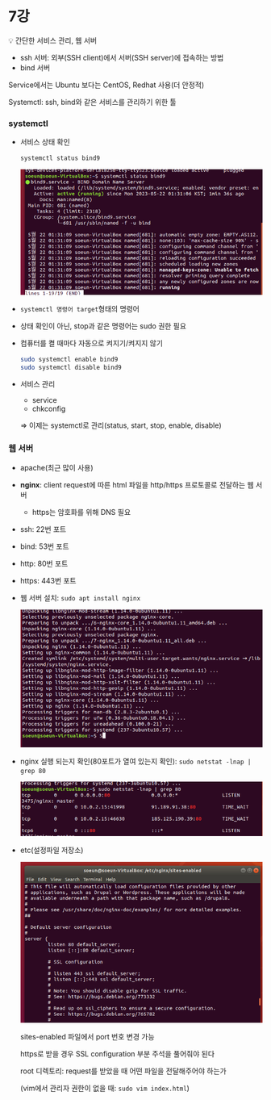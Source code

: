 # 7강

<aside>
💡 간단한 서비스 관리, 웹 서버

</aside>

- ssh 서버: 외부(SSH client)에서 서버(SSH server)에 접속하는 방법
- bind 서버

Service에서는 Ubuntu 보다는 CentOS, Redhat 사용(더 안정적)

Systemctl: ssh, bind와 같은 서비스를 관리하기 위한 툴

### systemctl

- 서비스 상태 확인
    
    ```bash
    systemctl status bind9
    ```
    
    ![Untitled](7%E1%84%80%E1%85%A1%E1%86%BC%20962983a8d8e34e348bf507d455f24ba7/Untitled.png)
    
- `systemctl 명령어 target`형태의 명령어
- 상태 확인이 아닌, stop과 같은 명령어는 sudo 권한 필요

- 컴퓨터를 켤 때마다 자동으로 켜지기/켜지지 않기
    
    ```bash
    sudo systemctl enable bind9
    sudo systemctl disable bind9
    ```
    

- 서비스 관리
    - service
    - chkconfig
    
    ⇒ 이제는 systemctl로 관리(status, start, stop, enable, disable)
    

### 웹 서버

- apache(최근 많이 사용)
- **nginx**: client request에 따른 html 파일을 http/https 프로토콜로 전달하는 웹 서버
    - https는 암호화를 위해 DNS 필요

- ssh: 22번 포트
- bind: 53번 포트
- http: 80번 포트
- https: 443번 포트

- 웹 서버 설치: `sudo apt install nginx`
    
    ![Untitled](7%E1%84%80%E1%85%A1%E1%86%BC%20962983a8d8e34e348bf507d455f24ba7/Untitled%201.png)
    
- nginx 실행 되는지 확인(80포트가 열여 있는지 확인): `sudo netstat -lnap | grep 80`
    
    ![Untitled](7%E1%84%80%E1%85%A1%E1%86%BC%20962983a8d8e34e348bf507d455f24ba7/Untitled%202.png)
    
- etc(설정파일 저장소)
    
    ![Untitled](7%E1%84%80%E1%85%A1%E1%86%BC%20962983a8d8e34e348bf507d455f24ba7/Untitled%203.png)
    
    sites-enabled 파일에서 port 번호 변경 가능
    
    https로 받을 경우 SSL configuration 부분 주석을 풀어줘야 된다
    
    root 디렉토리: request를 받았을 때 어떤 파일을 전달해주어야 하는가 
    
    (vim에서 관리자 권한이 없을 때: `sudo vim index.html`)
